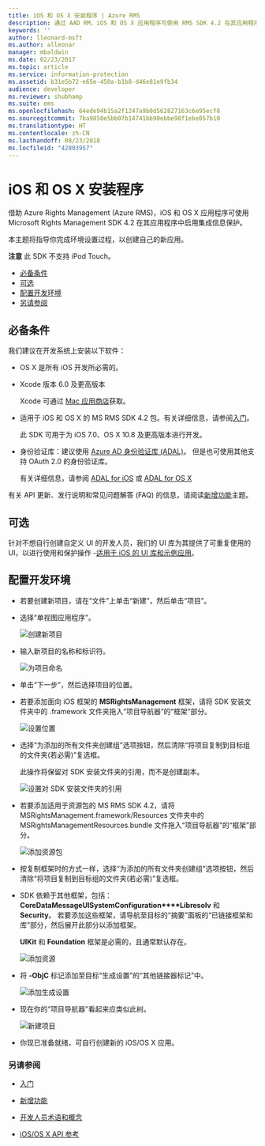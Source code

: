 ```yaml
---
title: iOS 和 OS X 安装程序 | Azure RMS
description: 通过 AAD RM，iOS 和 OS X 应用程序可使用 RMS SDK 4.2 在其应用程序中启用集成信息保护。
keywords: ''
author: lleonard-msft
ms.author: alleonar
manager: mbaldwin
ms.date: 02/23/2017
ms.topic: article
ms.service: information-protection
ms.assetid: b31e5b72-e65e-450a-b1b8-d46e81e9fb34
audience: developer
ms.reviewer: shubhamp
ms.suite: ems
ms.openlocfilehash: 64ede94b15a2f1247a9b0d562827163c6e95ecf8
ms.sourcegitcommit: 7ba9850e5bb07b14741bb90ebbe98f1ebe057b10
ms.translationtype: HT
ms.contentlocale: zh-CN
ms.lasthandoff: 08/23/2018
ms.locfileid: "42803957"
---
```

# <a name="ios-and-os-x-setup"></a>iOS 和 OS X 安装程序

借助 Azure Rights Management (Azure RMS)，iOS 和 OS X 应用程序可使用 Microsoft Rights Management SDK 4.2 在其应用程序中启用集成信息保护。

本主题将指导你完成环境设置过程，以创建自己的新应用。

**注意** 此 SDK 不支持 iPod Touch。


-   [必备条件](#prerequisites)
-   [可选](#optional)
-   [配置开发环境](#configuring-your-development-environment)
-   [另请参阅](#see-also)

## <a name="prerequisites"></a>必备条件

我们建议在开发系统上安装以下软件：

-   OS X 是所有 iOS 开发所必需的。
-   Xcode 版本 6.0 及更高版本

    Xcode 可通过 [Mac 应用商店](https://developer.apple.com/technologies/mac/)获取。

-   适用于 iOS 和 OS X 的 MS RMS SDK 4.2 包。有关详细信息，请参阅[入门](get-started.md)。

    此 SDK 可用于为 iOS 7.0、OS X 10.8 及更高版本进行开发。

-   身份验证库：建议使用 [Azure AD 身份验证库 (ADAL)](https://msdn.microsoft.com/library/jj573266.aspx)。 但是也可使用其他支持 OAuth 2.0 的身份验证库。

    有关详细信息，请参阅 [ADAL for iOS](https://github.com/MSOpenTech/azure-activedirectory-library-for-ios) 或 [ADAL for OS X](https://github.com/MSOpenTech/azure-activedirectory-library-for-ios/tree/OSXUniversal)

有关 API 更新、发行说明和常见问题解答 (FAQ) 的信息，请阅读[新增功能](release-notes.md)主题。

## <a name="optional"></a>可选

针对不想自行创建自定义 UI 的开发人员，我们的 UI 库为其提供了可重复使用的 UI，以进行使用和保护操作 -[适用于 iOS 的 UI 库和示例应用](https://github.com/AzureAD/rms-sdk-ui-for-ios)。

## <a name="configuring-your-development-environment"></a>配置开发环境

-   若要创建新项目，请在“文件”上单击“新建”，然后单击“项目”。
-   选择“单视图应用程序”。

    ![创建新项目](../media/iOS-Project.png)

-   输入新项目的名称和标识符。

    ![为项目命名](../media/iOS-project-options.png)

-   单击“下一步”，然后选择项目的位置。
-   若要添加面向 iOS 框架的 **MSRightsManagement** 框架，请将 SDK 安装文件夹中的 .framework 文件夹拖入“项目导航器”的“框架”部分。

    ![设置位置](../media/ios-add-dependencies-01a.png)

-   选择“为添加的所有文件夹创建组”选项按钮，然后清除“将项目复制到目标组的文件夹(若必需)”复选框。

    此操作将保留对 SDK 安装文件夹的引用，而不是创建副本。

    ![设置对 SDK 安装文件夹的引用](../media/iOS-create-groups.png)

-   若要添加适用于资源包的 MS RMS SDK 4.2，请将 MSRightsManagement.framework/Resources 文件夹中的 MSRightsManagementResources.bundle 文件拖入“项目导航器”的“框架”部分。

    ![添加资源包](../media/iOS-add-resource-bundle-02a.png)

-   按复制框架时的方式一样，选择“为添加的所有文件夹创建组”选项按钮，然后清除“将项目复制到目标组的文件夹(若必需)”复选框。
-   SDK 依赖于其他框架，包括：**CoreData****MessageUI****SystemConfiguration****Libresolv** 和 **Security**。 若要添加这些框架，请导航至目标的“摘要”面板的“已链接框架和库”部分，然后展开此部分以添加框架。

    **UIKit** 和 **Foundation** 框架是必需的，且通常默认存在。

    ![添加资源](../media/iOS-add-libraries.png)

-   将 **-ObjC** 标记添加至目标“生成设置”的“其他链接器标记”中。

    ![添加生成设置](../media/iOS-linker-flags.png)

-   现在你的“项目导航器”看起来应类似此树。

    ![新建项目](../media/iOS-verify-setup-01a.png)

-   你现已准备就绪，可自行创建新的 iOS/OS X 应用。

### <a name="see-also"></a>另请参阅

* [入门](get-started.md)

* [新增功能](release-notes.md)

* [开发人员术语和概念](core-concepts.md)

* [iOS/OS X API 参考](https://msdn.microsoft.com/library/dn758306.aspx)

